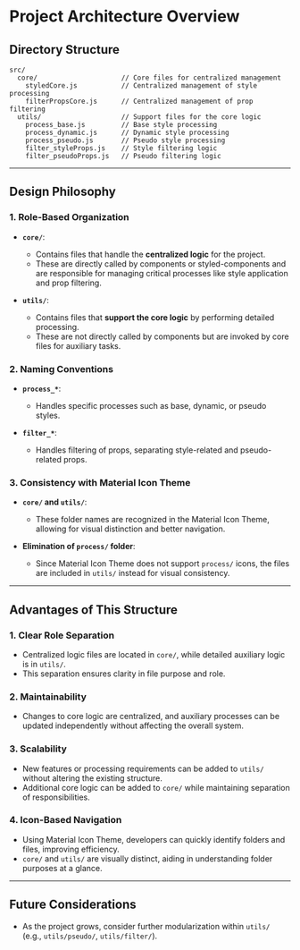 # Project Architecture Overview

## **Directory Structure**

```
src/
  core/                     // Core files for centralized management
    styledCore.js           // Centralized management of style processing
    filterPropsCore.js      // Centralized management of prop filtering
  utils/                    // Support files for the core logic
    process_base.js         // Base style processing
    process_dynamic.js      // Dynamic style processing
    process_pseudo.js       // Pseudo style processing
    filter_styleProps.js    // Style filtering logic
    filter_pseudoProps.js   // Pseudo filtering logic
```

---

## **Design Philosophy**

### 1. **Role-Based Organization**

-   **`core/`**:

    -   Contains files that handle the **centralized logic** for the project.
    -   These are directly called by components or styled-components and are responsible for managing critical processes like style application and prop filtering.

-   **`utils/`**:
    -   Contains files that **support the core logic** by performing detailed processing.
    -   These are not directly called by components but are invoked by core files for auxiliary tasks.

### 2. **Naming Conventions**

-   **`process_*`**:

    -   Handles specific processes such as base, dynamic, or pseudo styles.

-   **`filter_*`**:
    -   Handles filtering of props, separating style-related and pseudo-related props.

### 3. **Consistency with Material Icon Theme**

-   **`core/` and `utils/`**:

    -   These folder names are recognized in the Material Icon Theme, allowing for visual distinction and better navigation.

-   **Elimination of `process/` folder**:
    -   Since Material Icon Theme does not support `process/` icons, the files are included in `utils/` instead for visual consistency.

---

## **Advantages of This Structure**

### **1. Clear Role Separation**

-   Centralized logic files are located in `core/`, while detailed auxiliary logic is in `utils/`.
-   This separation ensures clarity in file purpose and role.

### **2. Maintainability**

-   Changes to core logic are centralized, and auxiliary processes can be updated independently without affecting the overall system.

### **3. Scalability**

-   New features or processing requirements can be added to `utils/` without altering the existing structure.
-   Additional core logic can be added to `core/` while maintaining separation of responsibilities.

### **4. Icon-Based Navigation**

-   Using Material Icon Theme, developers can quickly identify folders and files, improving efficiency.
-   `core/` and `utils/` are visually distinct, aiding in understanding folder purposes at a glance.

---

## **Future Considerations**

-   As the project grows, consider further modularization within `utils/` (e.g., `utils/pseudo/`, `utils/filter/`).
<!-- -   Prepare documentation that organizes new logic and folder structures in case the project expands or others join in the future.
-   Keep the README.md or related documents updated to record changes and maintain the direction of the project.
    -->
